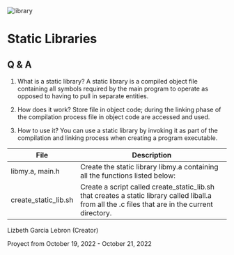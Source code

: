 ![library](https://user-images.githubusercontent.com/96942307/197085585-13e6a353-02c9-4d3b-b6e7-50fb25f75fef.jpeg)

# Static Libraries

##  Q & A

  1. What is a static library? A static library is a compiled object file containing all symbols required by the main program to operate as opposed to having to pull in separate entities.
  
  2. How does it work? Store file in object code; during the linking phase of the compilation process file in object code are accessed and used.
  
  3. How to use it? You can use a static library by invoking it as part of the compilation and linking process when creating a program executable.

| File                 | Description                                                                                                                                        |
|----------------------|----------------------------------------------------------------------------------------------------------------------------------------------------|
| libmy.a, main.h      | Create the static library libmy.a containing all the functions listed below:                                                                       |
| create_static_lib.sh | Create a script called create_static_lib.sh that creates a static library called liball.a from all the .c files that are in the current directory. |

Lizbeth Garcia Lebron (Creator)

Proyect from October 19, 2022 - October 21, 2022

